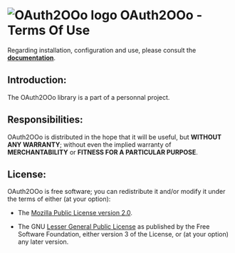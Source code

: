 # ![OAuth2OOo logo][1] OAuth2OOo - Terms Of Use

Regarding installation, configuration and use,
please consult the **[documentation][2]**.

## Introduction:

The OAuth2OOo library is a part of a personnal project.

## Responsibilities:

OAuth2OOo is distributed in the hope that it will be useful,
but **WITHOUT ANY WARRANTY**; without even the implied warranty of
**MERCHANTABILITY** or **FITNESS FOR A PARTICULAR PURPOSE**.

## License:

OAuth2OOo is free software; you can redistribute it and/or
modify it under the terms of either (at your option):

- The [Mozilla Public License version 2.0][3].

- The GNU [Lesser General Public License][4] as published by the Free Software
Foundation, either version 3 of the License, or (at your option) any later version.

[1]: <https://prrvchr.github.io/OAuth2OOo/img/OAuth2OOo.png>
[2]: <https://prrvchr.github.io/OAuth2OOo/>
[3]: <http://mozilla.org/MPL/2.0/>
[4]: <http://www.gnu.org/licenses/lgpl-3.0.html>
